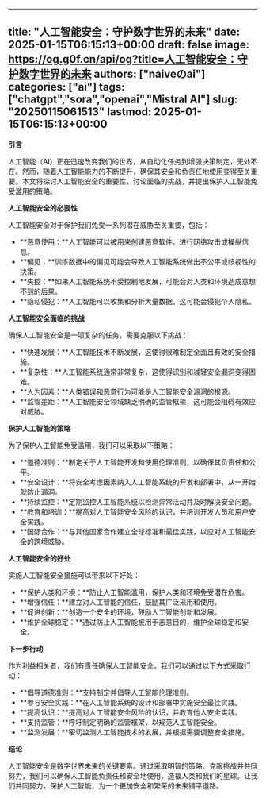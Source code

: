 
---
title: "人工智能安全：守护数字世界的未来"
date: 2025-01-15T06:15:13+00:00
draft: false
image: https://og.g0f.cn/api/og?title=人工智能安全：守护数字世界的未来
authors: ["naiveのai"]
categories: ["ai"]
tags: ["chatgpt","sora","openai","Mistral AI"]
slug: "20250115061513"
lastmod: 2025-01-15T06:15:13+00:00
---
**引言**

人工智能（AI）正在迅速改变我们的世界，从自动化任务到增强决策制定，无处不在。然而，随着人工智能能力的不断提升，确保其安全和负责任地使用变得至关重要。本文将探讨人工智能安全的重要性，讨论面临的挑战，并提出保护人工智能免受滥用的策略。

**人工智能安全的必要性**

人工智能安全对于保护我们免受一系列潜在威胁至关重要，包括：

* **恶意使用：**人工智能可以被用来创建恶意软件、进行网络攻击或操纵信息。
* **偏见：**训练数据中的偏见可能会导致人工智能系统做出不公平或歧视性的决策。
* **失控：**如果人工智能系统不受控制地发展，可能会对人类和环境造成意想不到的后果。
* **隐私侵犯：**人工智能可以收集和分析大量数据，这可能会侵犯个人隐私。

**人工智能安全面临的挑战**

确保人工智能安全是一项复杂的任务，需要克服以下挑战：

* **快速发展：**人工智能技术不断发展，这使得很难制定全面且有效的安全措施。
* **复杂性：**人工智能系统通常非常复杂，这使得识别和减轻安全漏洞变得困难。
* **人为因素：**人类错误和恶意行为可能是人工智能安全漏洞的根源。
* **监管差距：**人工智能安全领域缺乏明确的监管框架，这可能会阻碍有效应对威胁。

**保护人工智能的策略**

为了保护人工智能免受滥用，我们可以采取以下策略：

* **道德准则：**制定关于人工智能开发和使用伦理准则，以确保其负责任和公平。
* **安全设计：**将安全考虑因素纳入人工智能系统的开发和部署中，从一开始就防止漏洞。
* **持续监控：**定期监控人工智能系统以检测异常活动并及时解决安全问题。
* **教育和培训：**提高对人工智能安全风险的认识，并培训开发人员和用户安全实践。
* **国际合作：**与其他国家合作建立全球标准和最佳实践，以应对人工智能安全的跨境威胁。

**人工智能安全的好处**

实施人工智能安全措施可以带来以下好处：

* **保护人类和环境：**防止人工智能滥用，保护人类和环境免受潜在危害。
* **增强信任：**建立对人工智能的信任，鼓励其广泛采用和使用。
* **促进创新：**创造一个安全的环境，鼓励人工智能创新和发展。
* **维护全球稳定：**通过防止人工智能被用于恶意目的，维护全球稳定和安全。

**下一步行动**

作为利益相关者，我们有责任确保人工智能安全。我们可以通过以下方式采取行动：

* **倡导道德准则：**支持制定并倡导人工智能伦理准则。
* **参与安全实践：**在人工智能系统的设计和部署中实施安全最佳实践。
* **提高认识：**提高对人工智能安全风险的认识，并教育他人安全实践。
* **支持监管：**呼吁制定明确的监管框架，以规范人工智能安全。
* **监测发展：**密切监测人工智能技术的发展，并根据需要调整安全措施。

**结论**

人工智能安全是数字世界未来的关键要素。通过采取明智的策略、克服挑战并共同努力，我们可以确保人工智能负责任和安全地使用，造福人类和我们的星球。让我们共同努力，保护人工智能，为一个更加安全和繁荣的未来铺平道路。